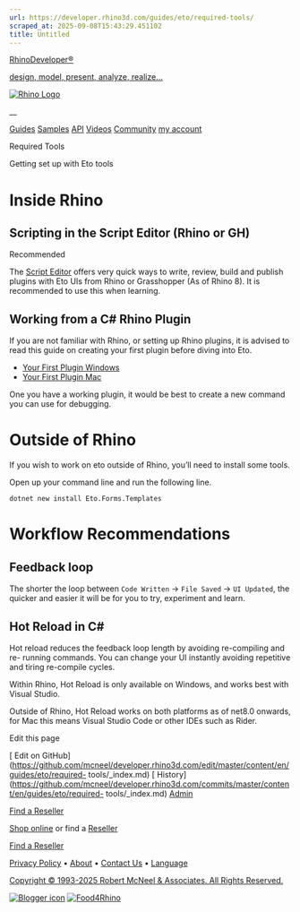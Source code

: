 ```yaml
---
url: https://developer.rhino3d.com/guides/eto/required-tools/
scraped_at: 2025-09-08T15:43:29.451102
title: Untitled
---
```


[RhinoDeveloper®](/)

[design, model, present, analyze, realize...](/)

[![Rhino Logo](https://developer.rhino3d.com/images/rhinodevlogo.png)](/)

__

[Guides](https://developer.rhino3d.com/guides)
[Samples](https://developer.rhino3d.com/samples)
[API](https://developer.rhino3d.com/api)
[Videos](https://developer.rhino3d.com/videos)
[Community](https://discourse.mcneel.com/c/rhino-developer) [my account
](https://www.rhino3d.com/my-account/ "Manage your account, licenses, and
teams")

Required Tools

Getting set up with Eto tools

# Inside Rhino

## Scripting in the Script Editor (Rhino or GH)

Recommended

The [Script Editor](https://developer.rhino3d.com/guides/scripting/) offers
very quick ways to write, review, build and publish plugins with Eto UIs from
Rhino or Grasshopper (As of Rhino 8). It is recommended to use this when
learning.

## Working from a C# Rhino Plugin

If you are not familiar with Rhino, or setting up Rhino plugins, it is advised
to read this guide on creating your first plugin before diving into Eto.

  * [Your First Plugin Windows](https://developer.rhino3d.com/guides/rhinocommon/your-first-plugin-windows/)
  * [Your First Plugin Mac](https://developer.rhino3d.com/guides/rhinocommon/your-first-plugin-mac/)

One you have a working plugin, it would be best to create a new command you
can use for debugging.

# Outside of Rhino

If you wish to work on eto outside of Rhino, you’ll need to install some
tools.

Open up your command line and run the following line.

    
    
    dotnet new install Eto.Forms.Templates
    

# Workflow Recommendations

## Feedback loop

The shorter the loop between `Code Written` → `File Saved` → `UI Updated`, the
quicker and easier it will be for you to try, experiment and learn.

## Hot Reload in C#

Hot reload reduces the feedback loop length by avoiding re-compiling and re-
running commands. You can change your UI instantly avoiding repetitive and
tiring re-compile cycles.

Within Rhino, Hot Reload is only available on Windows, and works best with
Visual Studio.

Outside of Rhino, Hot Reload works on both platforms as of net8.0 onwards, for
Mac this means Visual Studio Code or other IDEs such as Rider.

Edit this page

[ Edit on
GitHub](https://github.com/mcneel/developer.rhino3d.com/edit/master/content/en/guides/eto/required-
tools/_index.md) [
History](https://github.com/mcneel/developer.rhino3d.com/commits/master/content/en/guides/eto/required-
tools/_index.md) [ Admin](https://developer.rhino3d.com/admin)

[Find a Reseller](https://www.rhino3d.com/sales)

[Shop online](https://www.rhino3d.com/store) or find a
[Reseller](https://www.rhino3d.com/sales)

[Find a Reseller](https://www.rhino3d.com/sales)

[Privacy Policy](https://www.rhino3d.com/privacy) •
[About](https://www.rhino3d.com/mcneel/about) • [Contact
Us](https://www.rhino3d.com/mcneel/contact) • [
Language](https://www.rhino3d.com/language "Change to a different region or
language")

[Copyright © 1993-2025 Robert McNeel & Associates. All Rights
Reserved.](https://www.rhino3d.com/mcneel/about)

[](https://www.facebook.com/McNeelRhinoceros/)
[](https://twitter.com/bobmcneel) [](https://www.linkedin.com/groups/75313/)
[](https://www.youtube.com/user/RhinoGuide/videos) [](https://vimeo.com/rhino)
[![Blogger
icon](https://developer.rhino3d.com/images/blogger.svg)](http://blog.rhino3d.com/)
[![Food4Rhino](https://developer.rhino3d.com/images/f4r_icon_01.svg)](https://www.food4rhino.com)

